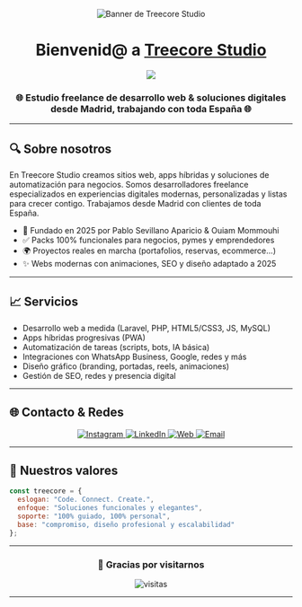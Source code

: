 <!-- ========== BANNER ========== -->
<p align="center">
  <img src="https://raw.githubusercontent.com/TreecoreStudio/treecorestudio/main/banner-treecorestudio.png" alt="Banner de Treecore Studio">
</p>


<!-- ========== ENCABEZADO ========== -->
<h1 align="center">
  Bienvenid@ a <a href="https://treecorestudio.es" target="_blank">Treecore Studio</a>
</h1>

<p align="center">
  <a href="https://readme-typing-svg.demolab.com/demo/">
    <img
      src="https://readme-typing-svg.herokuapp.com?font=Fira+Code&weight=500&size=24&pause=1000&color=00BFFF&center=true&vCenter=true&width=600&height=60&lines=Code.+Connect.+Create." />
  </a>
</p>

<h3 align="center">🌐 Estudio freelance de desarrollo web & soluciones digitales desde Madrid, trabajando con toda España 🌐</h3>

---

## 🔍 Sobre nosotros

En Treecore Studio creamos sitios web, apps híbridas y soluciones de automatización para negocios. Somos desarrolladores freelance especializados en experiencias digitales modernas, personalizadas y listas para crecer contigo. Trabajamos desde Madrid con clientes de toda España.

- 📅 Fundado en 2025 por Pablo Sevillano Aparicio & Ouiam Mommouhi
- ✅ Packs 100% funcionales para negocios, pymes y emprendedores
- 🌍 Proyectos reales en marcha (portafolios, reservas, ecommerce...)
- ✨ Webs modernas con animaciones, SEO y diseño adaptado a 2025

---

## 📈 Servicios

- Desarrollo web a medida (Laravel, PHP, HTML5/CSS3, JS, MySQL)
- Apps híbridas progresivas (PWA)
- Automatización de tareas (scripts, bots, IA básica)
- Integraciones con WhatsApp Business, Google, redes y más
- Diseño gráfico (branding, portadas, reels, animaciones)
- Gestión de SEO, redes y presencia digital

---

## 🌐 Contacto & Redes

<p align="center">
  <a href="https://www.instagram.com/treecorestudio.es" target="_blank">
    <img src="https://img.icons8.com/doodle/40/000000/instagram-new--v2.png" alt="Instagram"/>
  </a>
  <a href="https://www.linkedin.com/company/treecore-studio" target="_blank">
    <img src="https://img.icons8.com/doodle/40/000000/linkedin--v2.png" alt="LinkedIn"/>
  </a>
  <a href="https://treecorestudio.es" target="_blank">
    <img src="https://img.icons8.com/doodle/40/000000/globe--v1.png" alt="Web"/>
  </a>
  <a href="mailto:studio@treecorestudio.es" target="_blank">
    <img src="https://img.icons8.com/doodle/40/000000/new-post.png" alt="Email"/>
  </a>
</p>

---

## 💎 Nuestros valores

```javascript
const treecore = {
  eslogan: "Code. Connect. Create.",
  enfoque: "Soluciones funcionales y elegantes",
  soporte: "100% guiado, 100% personal",
  base: "compromiso, diseño profesional y escalabilidad"
};
```

---

<h3 align="center">
  🌟 Gracias por visitarnos
</h3>
<p align="center">
  <img src="https://komarev.com/ghpvc/?username=treecorestudio&label=Visitas&style=flat-square&color=blue" alt="visitas">
</p>

---
